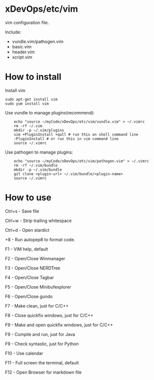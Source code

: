 # xDevOps/etc/vim

vim configuration file.

Include:
* vundle.vim/pathogen.vim
* basic.vim
* header.vim
* script.vim

# How to install

Install vim

    sudo apt-get install vim
    sudo yum install vim

Use vundle to manage plugins(recommend):

        echo "source ~/myCode/xDevOps/etc/vim/vundle.vim" > ~/.vimrc
        rm -rf ~/.vim
        mkdir -p ~/.vim/plugins
        vim +PluginInstall +qall # run this on shell command line
        :PluginInstall # or run this in vim command line
        source ~/.vimrc

Use pathogen to manage plugins:

        echo "source ~/myCode/xDevOps/etc/vim/pathogen.vim" > ~/.vimrc
        rm -rf ~/.vim/bundle
        mkdir -p ~/.vim/bundle
        git clone <plugin-url> ~/.vim/bundle/<plugin-name>
        source ~/.vimrc

# How to use

Ctrl+s - Save file

Ctrl+w - Strip trailing whitespace

Ctrl+d - Open stardict

\+8 - Run autopep8 to format code.


F1 - VIM help, default

F2 - Open/Close Winmanager

F3 - Open/Close NERDTree

F4 - Open/Close Tagbar

F5 - Open/Close Minibufexplorer

F6 - Open/Close gundo

F7 - Make clean, just for C/C++

F8 - Close quickfix windows, just for C/C++

F9 - Make and open quickfix windows, just for C/C++

F9 - Compile and run, just for Java

F9 - Check syntastic, just for Python

F10 - Use calendar

F11 - Full screen the terminal, default

F12 - Open Browser for markdown file
